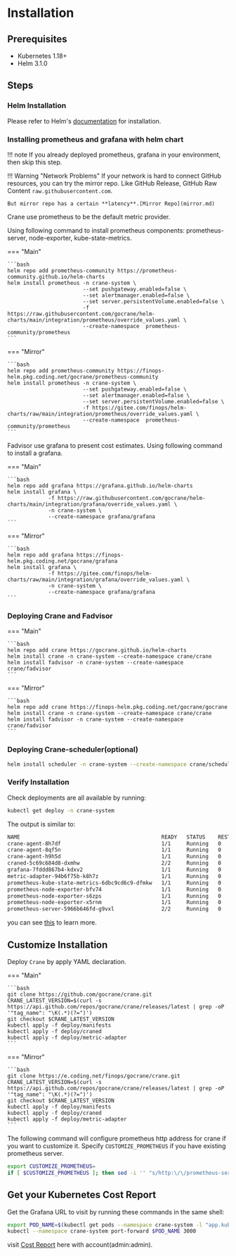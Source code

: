 # Installation

## Prerequisites

- Kubernetes 1.18+
- Helm 3.1.0

## Steps

### Helm Installation

Please refer to Helm's [documentation](https://helm.sh/docs/intro/install/) for installation.

### Installing prometheus and grafana with helm chart

!!! note
    If you already deployed prometheus, grafana in your environment, then skip this step.

!!! Warning "Network Problems"
    If your network is hard to connect GitHub resources, you can try the mirror repo. Like GitHub Release, GitHub Raw Content `raw.githubusercontent.com`.

    But mirror repo has a certain **latency**.[Mirror Repo](mirror.md)

Crane use prometheus to be the default metric provider. 

Using following command to install prometheus components: prometheus-server, node-exporter, kube-state-metrics.

=== "Main"

    ```bash
    helm repo add prometheus-community https://prometheus-community.github.io/helm-charts
    helm install prometheus -n crane-system \
                            --set pushgateway.enabled=false \
                            --set alertmanager.enabled=false \
                            --set server.persistentVolume.enabled=false \
                            -f https://raw.githubusercontent.com/gocrane/helm-charts/main/integration/prometheus/override_values.yaml \
                            --create-namespace  prometheus-community/prometheus
    ```

=== "Mirror"

    ```bash
    helm repo add prometheus-community https://finops-helm.pkg.coding.net/gocrane/prometheus-community
    helm install prometheus -n crane-system \
                            --set pushgateway.enabled=false \
                            --set alertmanager.enabled=false \
                            --set server.persistentVolume.enabled=false \
                            -f https://gitee.com/finops/helm-charts/raw/main/integration/prometheus/override_values.yaml \
                            --create-namespace  prometheus-community/prometheus
    ```
Fadvisor use grafana to present cost estimates. Using following command to install a grafana.


=== "Main"

    ```bash
    helm repo add grafana https://grafana.github.io/helm-charts
    helm install grafana \
                 -f https://raw.githubusercontent.com/gocrane/helm-charts/main/integration/grafana/override_values.yaml \
                 -n crane-system \
                 --create-namespace grafana/grafana
    ```

=== "Mirror"

    ```bash
    helm repo add grafana https://finops-helm.pkg.coding.net/gocrane/grafana
    helm install grafana \
                 -f https://gitee.com/finops/helm-charts/raw/main/integration/grafana/override_values.yaml \
                 -n crane-system \
                 --create-namespace grafana/grafana
    ```

### Deploying Crane and Fadvisor


=== "Main"

    ```bash
    helm repo add crane https://gocrane.github.io/helm-charts
    helm install crane -n crane-system --create-namespace crane/crane
    helm install fadvisor -n crane-system --create-namespace crane/fadvisor
    ```

=== "Mirror"

    ```bash
    helm repo add crane https://finops-helm.pkg.coding.net/gocrane/gocrane
    helm install crane -n crane-system --create-namespace crane/crane
    helm install fadvisor -n crane-system --create-namespace crane/fadvisor
    ```

### Deploying Crane-scheduler(optional)
```bash
helm install scheduler -n crane-system --create-namespace crane/scheduler
```

### Verify Installation

Check deployments are all available by running:

```bash
kubectl get deploy -n crane-system
```

The output is similar to:
```bash
NAME                                             READY   STATUS    RESTARTS   AGE
crane-agent-8h7df                                1/1     Running   0          119m
crane-agent-8qf5n                                1/1     Running   0          119m
crane-agent-h9h5d                                1/1     Running   0          119m
craned-5c69c684d8-dxmhw                          2/2     Running   0          20m
grafana-7fddd867b4-kdxv2                         1/1     Running   0          41m
metric-adapter-94b6f75b-k8h7z                    1/1     Running   0          119m
prometheus-kube-state-metrics-6dbc9cd6c9-dfmkw   1/1     Running   0          45m
prometheus-node-exporter-bfv74                   1/1     Running   0          45m
prometheus-node-exporter-s6zps                   1/1     Running   0          45m
prometheus-node-exporter-x5rnm                   1/1     Running   0          45m
prometheus-server-5966b646fd-g9vxl               2/2     Running   0          45m
```

you can see [this](https://github.com/gocrane/helm-charts) to learn more.

## Customize Installation

Deploy `Crane` by apply YAML declaration.

=== "Main"

    ```bash
    git clone https://github.com/gocrane/crane.git
    CRANE_LATEST_VERSION=$(curl -s https://api.github.com/repos/gocrane/crane/releases/latest | grep -oP '"tag_name": "\K(.*)(?=")')
    git checkout $CRANE_LATEST_VERSION
    kubectl apply -f deploy/manifests 
    kubectl apply -f deploy/craned 
    kubectl apply -f deploy/metric-adapter
    ```

=== "Mirror"

    ```bash
    git clone https://e.coding.net/finops/gocrane/crane.git
    CRANE_LATEST_VERSION=$(curl -s https://api.github.com/repos/gocrane/crane/releases/latest | grep -oP '"tag_name": "\K(.*)(?=")')
    git checkout $CRANE_LATEST_VERSION
    kubectl apply -f deploy/manifests
    kubectl apply -f deploy/craned
    kubectl apply -f deploy/metric-adapter
    ```

The following command will configure prometheus http address for crane if you want to customize it. Specify `CUSTOMIZE_PROMETHEUS` if you have existing prometheus server.

```bash
export CUSTOMIZE_PROMETHEUS=
if [ $CUSTOMIZE_PROMETHEUS ]; then sed -i '' "s/http:\/\/prometheus-server.crane-system.svc.cluster.local:8080/${CUSTOMIZE_PROMETHEUS}/" deploy/craned/deployment.yaml ; fi
```

## Get your Kubernetes Cost Report

Get the Grafana URL to visit by running these commands in the same shell:

```bash
export POD_NAME=$(kubectl get pods --namespace crane-system -l "app.kubernetes.io/name=grafana,app.kubernetes.io/instance=grafana" -o jsonpath="{.items[0].metadata.name}")
kubectl --namespace crane-system port-forward $POD_NAME 3000
```

visit [Cost Report](http://127.0.0.1:3000/dashboards) here with account(admin:admin).
